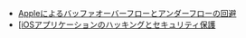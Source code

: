 
- [Appleによるバッファオーバーフローとアンダーフローの回避](https://developer.apple.com/library/ios/documentation/Security/Conceptual/SecureCodingGuide/Articles/BufferOverflows.html)
- [[iOSアプリケーションのハッキングとセキュリティ保護](http://books.google.de/books?id=huy8AwAAQBAJ&printsec=frontcover#v=onepage&q&f=false)
